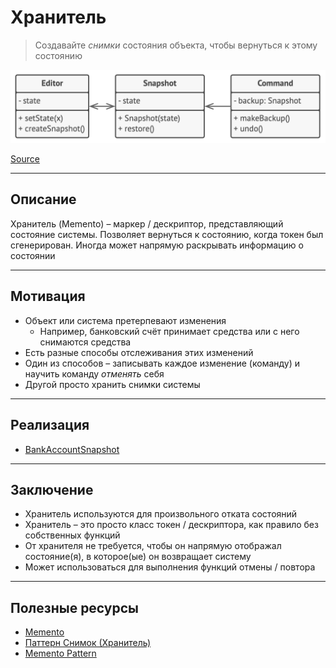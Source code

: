 # Хранитель

> Создавайте _снимки_ состояния объекта, чтобы вернуться к этому состоянию

![builder.png](../_images/memento.png)

[Source](https://refactoring.guru/design-patterns/memento)

---

## Описание

Хранитель (Memento) – маркер / дескриптор, представляющий состояние системы. Позволяет вернуться к состоянию,
когда токен был сгенерирован. Иногда может напрямую раскрывать информацию о состоянии

---

## Мотивация

- Объект или система претерпевают изменения
    - Например, банковский счёт принимает средства или с него снимаются средства
- Есть разные способы отслеживания этих изменений
- Один из способов – записывать каждое изменение (команду) и научить команду _отменять_ себя
- Другой просто хранить снимки системы

---

## Реализация

- [BankAccountSnapshot](BankAccountSnapshot.java)

---

## Заключение

- Хранитель используются для произвольного отката состояний
- Хранитель – это просто класс токен / дескриптора, как правило без собственных функций
- От хранителя не требуется, чтобы он напрямую отображал состояние(я), в которое(ые) он возвращает систему
- Может использоваться для выполнения функций отмены / повтора

---

## Полезные ресурсы

- [Memento](https://refactoring.guru/design-patterns/memento)
- [Паттерн Снимок (Хранитель)](https://radioprog.ru/post/1498)
- [Memento Pattern](https://www.oodesign.com/memento-pattern)
